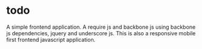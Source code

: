 # todo
A simple frontend application.
A require js and backbone js using backbone js dependencies, jquery and underscore js. 
This is also a responsive mobile first frontend javascript application.
